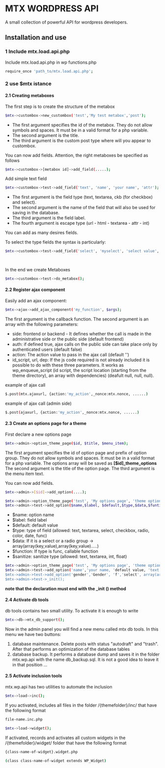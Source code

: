 MTX WORDPRESS API
======

A small collection of powerful API for wordpress developers.

## Installation and use

### 1 Include mtx.load.api.php

Include mtx.load.api.php in wp functions.php

```bash
require_once 'path_to/mtx.load.api.php';
```

### 2 use $mtx istance

#### 2.1 Creating metaboxes

The first step is to create the structure of the metabox

```bash
$mtx->custombox->new_custombox('test','My test metabox','post');
```  
- The first argument specifies the id of the metabox. They do not allow symbols and spaces. It must be in a valid format for a php variable.
- The second argument is the title.
- The third argument is the custom post type where will you appear to custombox.

You can now add fields. Attention, the right metaboxes be specified as follows

```bash  
$mtx->custombox->[metabox id]->add_field(.....);
```

Add simple text field

```bash  
$mtx->custombox->test->add_field('text', 'name', 'your name', 'attr');
```
- The first argument is the field type (text, textarea, ckb (for checkbox) and select).
- The second argument is the name of the field that will also be used for saving in the database.
- The third argument is the field label.
- The fourth argument is escape type (url - html - textarea - attr - int)

You can add as many desires fields.

To select the type fields the syntax is particularly:
```bash
$mtx->custombox->test->add_field('select', 'myselect', 'select value', 'attr', array(array('value' => '0', 'label' => 'value 0'),
                                                                                     array('value' => '1', 'label' => 'value 1'),
                                                                                     array('value' => '2', 'label' => 'value 2')));
```

In the end we create Metaboxes

```bash  
$mtx->custombox->test->do_metabox();
```


#### 2.2 Register ajax component

Easily add an ajax component:

```bash
$mtx->ajax->add_ajax_component('my_function', $args);
```

The first argument is the callback function.
The second argument is an array with the following parameters:

- side: frontend or backend - It defines whether the call is made in the administrative side or the public side (default frontend)
- auth: if defined true, ajax calls on the public side can take place only by authenticated users (default false)
- action: The action value to pass in the ajax call (default '')
- id_script, url, dep: If the js code required is not already included it is possible to do with these three parameters. It works as wp_enqueue_script (id script, the script location (starting from the theme directory), an array with dependencies) (deafult null, null, null).

example of ajax call

```bash
$.post(mtx.ajaxurl, {action:'my_action',_nonce:mtx.nonce, ......)
```

example of ajax call (admin side)

```bash
$.post(ajaxurl, {action:'my_action',_nonce:mtx.nonce, ......)
```

#### 2.3 Create an options page for a theme

First declare a new options page

```bash
$mtx->admin->option_theme_page($id, $title, $menu_item);
```
The first argument specifies the id of option page and prefix of option group. They do not allow symbols and spaces. It must be in a valid format for a php variable. The options array will be saved as **[$id]_theme_options**
The second argument is the title of the option page.
The third argument is the menu item text.

You can now add fields.

```bash
$mtx->admin->[$id]->add_option(....);
```

```bash
$mtx->admin->option_theme_page('test', 'My options page', 'theme options');
$mtx->admin->test->add_option($name,$label, $default,$type,$data,$funtion,$sanitize);
```

- $name: option name
- $label: field label
- $default: default value
- $type: type of field (allowed: text, textarea, select, checkbox, radio, color, date, func)
- $data: If it is a select or a radio group -> array(array(key,value),array(key,value).....)
- $function: If type is func, callable function
- $sanitize: sanitize type (allowed: text, textarea, int, float)

```bash
$mtx->admin->option_theme_page('test', 'My options page', 'theme options');
$mtx->admin->test->add_option('name','your name, 'default value, 'text, null, null, 'text');
$mtx->admin->test->add_option('gender','Gender', 'f','select', array(array('male', 'm'), array('female', 'f')));
$mtx->admin->test->_init();
```

**note that the declaration must end with the _init () method**

#### 2.4 Activate db tools

db tools contains two small utility. To activate it is enough to write

```bash
$mtx->db->mtx_db_support();
```

Now in the admin panel you will find a new menu called mtx db tools. In this menu we have two buttons:

1. database maintenance. Delete posts with status "autodraft" and "trash". After that performs an optimization of the database tables
2. database backup. It performs a database dump and saves it in the folder mtx.wp.api with the name  db_backup.sql. It is not a good idea to leave it in that position ...

#### 2.5 Activate inclusion tools

mtx.wp.api has two utilities to automate the inclusion

```bash
$mtx->load->inc();
```

If you activated, includes all files in the folder /{themefolder}/inc/ that have the following format

```bash
file-name.inc.php
```

```bash
$mtx->load->widget();
```

If activated, records and activates all custom widgets in the /{themefolder}/widget/ folder that have the following format

```bash
{class-name-of-widget}.widget.php

(class class-name-of-widget extends WP_Widget)
```